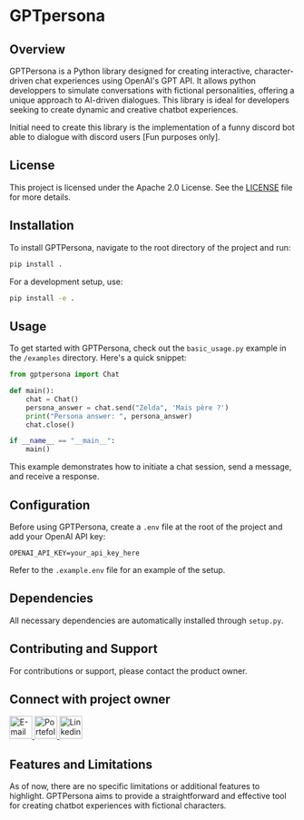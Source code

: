 # GPTpersona

## Overview
GPTPersona is a Python library designed for creating interactive, character-driven chat experiences using OpenAI's GPT API. It allows python developpers to simulate conversations with fictional personalities, offering a unique approach to AI-driven dialogues. This library is ideal for developers seeking to create dynamic and creative chatbot experiences.

Initial need to create this library is the implementation of a funny discord bot able to dialogue with discord users [Fun purposes only].

## License
This project is licensed under the Apache 2.0 License. See the [LICENSE](./LICENCE) file for more details.

## Installation
To install GPTPersona, navigate to the root directory of the project and run:
```bash
pip install .
```
For a development setup, use:
```bash
pip install -e .
```

## Usage
To get started with GPTPersona, check out the `basic_usage.py` example in the `/examples` directory. Here's a quick snippet:

```python
from gptpersona import Chat

def main():
    chat = Chat()
    persona_answer = chat.send("Zelda", 'Mais père ?')
    print("Persona answer: ", persona_answer)
    chat.close()

if __name__ == "__main__":
    main()
```

This example demonstrates how to initiate a chat session, send a message, and receive a response.

## Configuration
Before using GPTPersona, create a `.env` file at the root of the project and add your OpenAI API key:
```
OPENAI_API_KEY=your_api_key_here
```
Refer to the `.example.env` file for an example of the setup.

## Dependencies
All necessary dependencies are automatically installed through `setup.py`.

## Contributing and Support
For contributions or support, please contact the product owner.

## Connect with project owner

<div> 
   <a href="https://portfolio.dopee.io/#/contact" target="_blank">
      <img src="https://img.shields.io/badge/Email-D14836?style=for-the-badge&logo=maildotru&logoColor=white" alt="E-mail" height=40>
   </a>
   
   <a href="https://portfolio.dopee.io" target="_blank">
      <img src="https://img.shields.io/badge/Portefolio-green?style=for-the-badge&logo=vuedotjs&logoColor=white" alt="Portefolio" height=40>
   </a>
   
   <a href="https://www.linkedin.com/in/malo-le-mestre/" target="_blank">
      <img src="https://img.shields.io/badge/LinkedIn-0077B5?style=for-the-badge&logo=linkedin&logoColor=white" alt="Linkedin" height=40>
   </a>
</div>

## Features and Limitations
As of now, there are no specific limitations or additional features to highlight. GPTPersona aims to provide a straightforward and effective tool for creating chatbot experiences with fictional characters.
